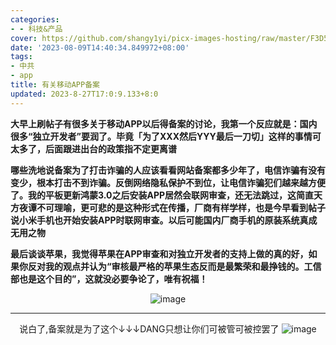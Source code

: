 ```yaml
---
categories:
- - 科技&产品
cover: https://github.com/shangy1yi/picx-images-hosting/raw/master/F3D5k27b0AA27Z-.18ox2ct65e00.webp
date: '2023-08-09T14:40:34.849972+08:00'
tags:
- 中共
- app
title: 有关移动APP备案
updated: 2023-8-27T17:0:9.133+8:0
---
```

**大早上刷帖子有很多关于移动APP以后得备案的讨论，我第一个反应就是：国内很多“独立开发者”要润了。毕竟「为了XXX然后YYY最后一刀切」这样的事情可太多了，后面跟进出台的政策指不定更离谱**

**哪些洗地说备案为了打击诈骗的人应该看看网站备案都多少年了，电信诈骗有没有变少，根本打击不到诈骗。反倒网络隐私保护不到位，让电信诈骗犯们越来越方便了。我的平板更新鸿蒙3.0之后安装APP居然会联网审查，还无法跳过，这简直天方夜谭不可理喻，更可悲的是这种形式在传播，厂商有样学样，也是今早看到帖子说小米手机也开始安装APP时联网审查。以后可能国内厂商手机的原装系统真成无用之物**

**最后谈谈苹果，我觉得苹果在APP审查和对独立开发者的支持上做的真的好，如果你反对我的观点并认为“审核最严格的苹果生态反而是最繁荣和最挣钱的。工信部也是这个目的”，这就没必要争论了，唯有祝福！**

<center>

<img src="https://github.com/shangy1yi/picx-images-hosting/raw/master/image.4vdbxuq928a0.webp" alt="image" />

---

<center>说白了,备案就是为了这个↓↓↓DANG只想让你们可被管可被控罢了

<img src="https://github.com/shangy1yi/picx-images-hosting/raw/master/image.38729ktjyc00.webp" alt="image" />
